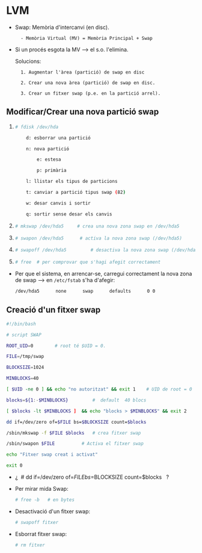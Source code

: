 # LVM

- Swap: Memòria d'intercanvi (en disc). 

		- Memòria Virtual (MV) = Memòria Principal + Swap

- Si un procés esgota la MV --> el s.o. l'elimina.

	Solucions: 

		1. Augmentar l'àrea (partició) de swap en disc 

		2. Crear una nova àrea (partició) de swap en disc.

		3. Crear un fitxer swap (p.e. en la partició arrel).


## Modificar/Crear una nova partició swap

1.
	```bash
	# fdisk /dev/hda

		d: esborrar una partició

		n: nova partició

			e: estesa

			p: primària

		l: llistar els tipus de particions 

		t: canviar a partició tipus swap (82)

		w: desar canvis i sortir

		q: sortir sense desar els canvis
	```

2.
	```bash
	# mkswap /dev/hda5     # crea una nova zona swap en /dev/hda5
	```

3.
	```bash
	# swapon /dev/hda5  	# activa la nova zona swap (/dev/hda5)
	```

4.
	```bash
	# swapoff /dev/hda5 		# desactiva la nova zona swap (/dev/hda5)
	```

5.
	```bash
	# free 	# per comprovar que s'hagi afegit correctament
	```

- Per que el sistema, en arrencar-se, carregui correctament la nova zona de swap --> en `/etc/fstab` s'ha d'afegir: 

	```bash
	/dev/hda5      none      swap      defaults      0 0 
	```

## Creació d'un fitxer swap

```bash
#!/bin/bash

# script SWAP

ROOT_UID=0        # root té $UID = 0.

FILE=/tmp/swap

BLOCKSIZE=1024

MINBLOCKS=40

[ $UID -ne 0 ] && echo "no autoritzat" && exit 1	# UID de root = 0

blocks=${1:-$MINBLOCKS}         #  default  40 blocs

[ $blocks -lt $MINBLOCKS ]  && echo "blocks > $MINBLOCKS" && exit 2

dd if=/dev/zero of=$FILE bs=$BLOCKSIZE count=$blocks

/sbin/mkswap -f $FILE $blocks	# crea fitxer swap

/sbin/swapon $FILE  		# Activa el fitxer swap

echo "Fitxer swap creat i activat"

exit 0
```


- ¿  # dd if=/dev/zero of=$FILE bs=$BLOCKSIZE count=$blocks   ? 

- Per mirar mida Swap: 
	```bash  
	# free -b   # en bytes 
	```
	
- Desactivació d'un fitxer swap: 
	```bash
	# swapoff fitxer
	```
	
- Esborrat fitxer swap: 
	```bash
	# rm fitxer
	```